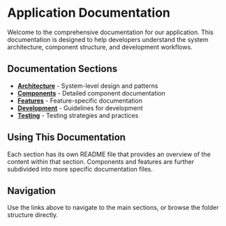 
# Application Documentation

Welcome to the comprehensive documentation for our application. This documentation is designed to help developers understand the system architecture, component structure, and development workflows.

## Documentation Sections

- **[Architecture](./architecture/README.md)** - System-level design and patterns
- **[Components](./components/README.md)** - Detailed component documentation
- **[Features](./features/README.md)** - Feature-specific documentation
- **[Development](./development/README.md)** - Guidelines for development
- **[Testing](./testing/README.md)** - Testing strategies and practices

## Using This Documentation

Each section has its own README file that provides an overview of the content within that section. Components and features are further subdivided into more specific documentation files.

## Navigation

Use the links above to navigate to the main sections, or browse the folder structure directly.
